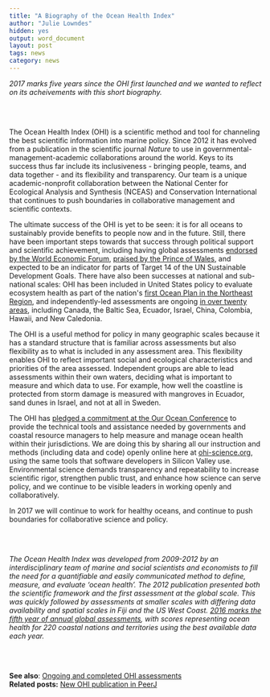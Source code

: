 ```yaml
---
title: "A Biography of the Ocean Health Index"
author: "Julie Lowndes"
hidden: yes
output: word_document
layout: post
tags: news
category: news
---
```


*2017 marks five years since the OHI first launched and we wanted to reflect on its acheivements with this short biography.*

<br>
<br>

The Ocean Health Index (OHI) is a scientific method and tool for channeling the best scientific information into marine policy. 
Since 2012 it has evolved from a publication in the scientific journal *Nature* to use in governmental-management-academic collaborations around the world. 
Keys to its success thus far include its inclusiveness - bringing people, teams, and data together - and its flexibility and transparency. 
Our team is a unique academic-nonprofit collaboration between the National Center for Ecological Analysis and Synthesis (NCEAS) and Conservation International that continues to push boundaries in collaborative management and scientific contexts.

The ultimate success of the OHI is yet to be seen: it is for all oceans to sustainably provide benefits to people now and in the future. 
Still, there have been important steps towards that success through political support and scientific achievement, including having global assessments [endorsed by the World Economic Forum](http://www.oceanhealthindex.org/news/World_Economic_Forum_Endorses_Ocean_Health_Index), [praised by the Prince of Wales](http://www.oceanhealthindex.org/news/Colobian_Leadership_on_Oceans), and expected to be an indicator for parts of Target 14 of the UN Sustainable Development Goals. 
There have also been successes at national and sub-national scales: OHI has been included in United States policy to evaluate ecosystem health as part of the nation's [first Ocean Plan in the Northeast Region](https://www.whitehouse.gov/blog/2016/12/07/nations-first-ocean-plans), and independently-led assessments are ongoing [in over twenty areas](http://ohi-science.org/projects), including Canada, the Baltic Sea, Ecuador, Israel, China, Colombia, Hawaii, and New Caledonia.

The OHI is a useful method for policy in many geographic scales because it has a standard structure that is familiar across assessments but also flexibility as to what is included in any assessment area. 
This flexibility enables OHI to reflect important social and ecological characteristics and priorities of the area assessed.
Independent groups are able to lead assessments within their own waters, deciding what is important to measure and which data to use. 
For example, how well the coastline is protected from storm damage is measured with mangroves in Ecuador, sand dunes in Israel, and not at all in Sweden. 

The OHI has [pledged a commitment at the Our Ocean Conference](http://ourocean2016.org/commitments/#commitments-main) to provide the technical tools and assistance needed by governments and coastal resource managers to help measure and manage ocean health within their jurisdictions. 
We are doing this by sharing all our instruction and methods (including data and code) openly online here at [ohi-science.org](http://ohi-science.org), using the same tools that software developers in Silicon Valley use. 
Environmental science demands transparency and repeatability to increase scientific rigor, strengthen public trust, and enhance how science can serve policy, and we continue to be visible leaders in working openly and collaboratively. 

In 2017 we will continue to work for healthy oceans, and continue to push boundaries for collaborative science and policy.

<br>
<br>

*The Ocean Health Index was developed from 2009-2012 by an interdisciplinary team of marine and social scientists and economists to fill the need for a quantifiable and easily communicated method to define, measure, and evaluate ‘ocean health’. The 2012 publication presented both the scientific framework and the first assessment at the global scale. This was quickly followed by assessments at smaller scales with differing data availability and spatial scales in Fiji and the US West Coast. [2016 marks the fifth year of annual global assessments](http://ohi-science.org/ohi-global), with scores representing ocean health for 220 coastal nations and territories using the best available data each year.*

<br>
<br>

**See also**: [Ongoing and completed OHI assessments](http://ohi-science.org/projects)  
**Related posts:** [New OHI publication in PeerJ](http://ohi-science.org/news/new-ohi-publication-in-peerj)
